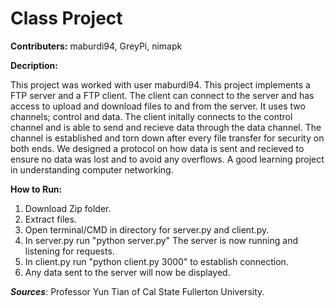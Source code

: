 # Class Project

**Contributers:**
  maburdi94,
  GreyPi,
  nimapk
 
**Decription:**

  This project was worked with user maburdi94. This project implements a FTP server and a FTP client. The client can connect to
  the server and has access to upload and download files to and from the server. It uses two channels; control and data. The client
  initally connects to the control channel and is able to send and recieve data through the data channel. The channel is established
  and torn down after every file transfer for security on both ends. We designed a protocol on how data is sent and recieved to
  ensure no data was lost and to avoid any overflows. A good learning project in understanding computer networking.

**How to Run:**
  1. Download Zip folder.
  2. Extract files.
  3. Open terminal/CMD in directory for server.py and client.py.
  4. In server.py run "python server.py" The server is now running and listening for requests.
  5. In client.py run "python client.py 3000" to establish connection.    
  6. Any data sent to the server will now be displayed.
  
***Sources***: Professor Yun Tian of Cal State Fullerton University.

